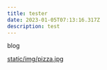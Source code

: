 ```yaml
---
title: tester
date: 2023-01-05T07:13:16.317Z
description: test
---
```

b﻿log

[static/img/pizza.jpg](static/img/pizza.jpg)